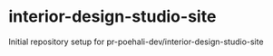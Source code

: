 # interior-design-studio-site

Initial repository setup for pr-poehali-dev/interior-design-studio-site